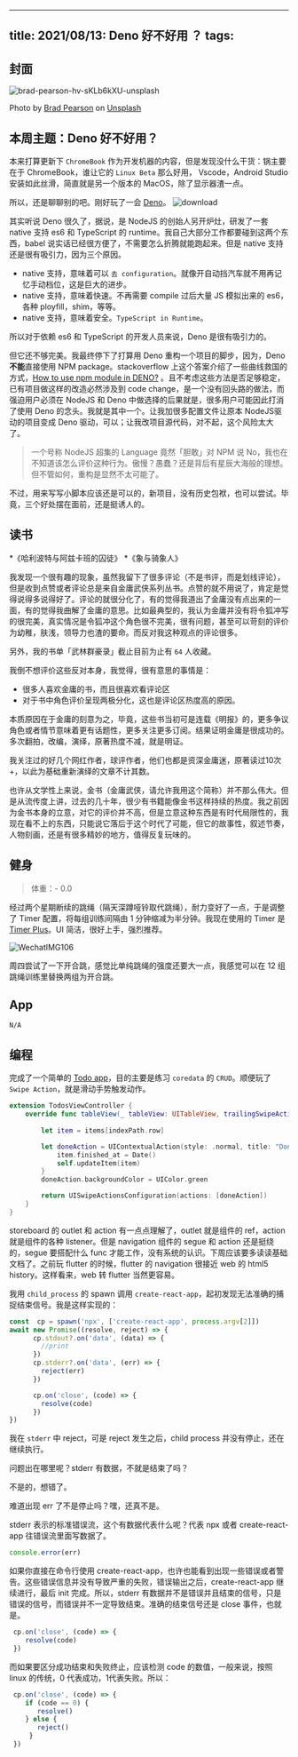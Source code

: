 
---
title: 2021/08/13: Deno 好不好用 ？
tags: 
---
## 封面
![brad-pearson-hv-sKLb6kXU-unsplash](https://user-images.githubusercontent.com/12655367/129337043-717fe946-0fe7-46bb-b7df-f57db84fde13.jpg)


Photo by <a href="https://unsplash.com/@ultrabrad?utm_source=unsplash&utm_medium=referral&utm_content=creditCopyText">Brad Pearson</a> on <a href="https://unsplash.com/?utm_source=unsplash&utm_medium=referral&utm_content=creditCopyText">Unsplash</a>
  
## 本周主题：Deno 好不好用？
本来打算更新下 `ChromeBook` 作为开发机器的内容，但是发现没什么干货：锅主要在于 ChromeBook，谁让它的 `Linux Beta` 那么好用， Vscode，Android Studio 安装如此丝滑，简直就是另一个版本的 MacOS，除了显示器渣一点。

所以，还是聊聊别的吧。刚好玩了一会 [Deno](https://deno.land/)。
![download](https://user-images.githubusercontent.com/12655367/129336757-51d694ea-0319-49d7-8774-9cbd687bd084.png)


其实听说 Deno 很久了，据说，是 NodeJS 的创始人另开炉灶，研发了一套 native 支持 es6 和 TypeScript 的 runtime。我自己大部分工作都要碰到这两个东西，babel 说实话已经很方便了，不需要怎么折腾就能跑起来。但是 native 支持还是很有吸引力，因为三个原因。

* native 支持，意味着可以 `去 configuration`。就像开自动挡汽车就不用再记忆手动档位，这是巨大的进步。
* native 支持，意味着快速。不再需要 compile 过后大量 JS 模拟出来的 es6，各种 ployfill，shim，等等。
* native 支持，意味着安全。`TypeScript in Runtime`。

所以对于依赖 es6 和 TypeScript 的开发人员来说，Deno 是很有吸引力的。

但它还不够完美。我最终停下了打算用 Deno 重构一个项目的脚步，因为，Deno **不能**直接使用 NPM package。stackoverflow 上这个答案介绍了一些曲线救国的方式，[How to use npm module in DENO?](https://stackoverflow.com/questions/61821038/how-to-use-npm-module-in-deno) 。且不考虑这些方法是否足够稳定，已有项目做这样的改造必然涉及到 code change，是一个没有回头路的做法，而强迫用户必须在 NodeJS 和 Deno 中做选择的后果就是，很多用户可能因此打消了使用 Deno 的念头。我就是其中一个。让我加很多配置文件让原本 NodeJS驱动的项目变成 Deno 驱动，可以；让我改项目源代码，对不起，这个风险太大了。

> 一个号称 NodeJS 超集的 Language 竟然「胆敢」对 NPM 说 No，我也在不知道该怎么评价这种行为。傲慢？愚蠢？还是背后有星辰大海般的理想。但不管如何，重构是显然不太可能了。

不过，用来写写小脚本应该还是可以的，新项目，没有历史包袱，也可以尝试。毕竟，三个好处摆在面前，还是挺诱人的。

## 读书
*《哈利波特与阿兹卡班的囚徒》
*《象与骑象人》

我发现一个很有趣的现象，虽然我留下了很多评论（不是书评，而是划线评论），但是收到点赞或者评论总是来自金庸武侠系列丛书。点赞的就不用说了，肯定是觉得说得多说得好了。评论的就很分化了，有的觉得我道出了金庸没有点出来的一面，有的觉得我曲解了金庸的意思。比如最典型的，我认为金庸并没有将令狐冲写的很完美，真实情况是令狐冲这个角色很不完美，很有问题，甚至可以苛刻的评价为幼稚，肤浅，领导力也渣的要命。而反对我这种观点的评论很多。

另外，我的书单「武林群豪录」截止目前为止有 `64` 人收藏。

我倒不想评价这些反对本身，我觉得，很有意思的事情是：

* 很多人喜欢金庸的书，而且很喜欢看评论区
* 对于书中角色评价呈现两极分化，这也是评论区热度高的原因。

本质原因在于金庸的刻意为之，毕竟，这些书当初可是连载《明报》的，更多争议角色或者情节意味着更有话题性，更多关注更多订阅。结果证明金庸是很成功的。多次翻拍，改编，演绎，原著热度不减，就是明证。

我关注过的好几个网红作者，球评作者，他们也都是资深金庸迷，原著读过10次 +，以此为基础重新演绎的文章不计其数。

也许从文学性上来说，金书（金庸武侠，请允许我用这个简称）并不那么伟大。但是从流传度上讲，过去的几十年，很少有书籍能像金书这样持续的热度。我之前因为金书本身的立意，对它的评价并不高，但是立意这种东西是有时代局限性的，我现在看不上的东西，只能说它落后于这个时代了可能，但它的故事性，叙述节奏，人物刻画，还是有很多精妙的地方，值得反复玩味的。

## 健身

> 体重：- 0.0

经过两个星期断续的跳绳（隔天深蹲哑铃取代跳绳），耐力变好了一点，于是调整了 Timer 配置，将每组训练间隔由 1 分钟缩减为半分钟。我现在使用的 Timer 是 [Timer Plus](https://apps.apple.com/us/app/timer-plus-workouts-timer/id1279716547#?platform=iphone)。UI 简洁，很好上手，强烈推荐。

![WechatIMG106](https://user-images.githubusercontent.com/12655367/129336668-7586ce93-cff4-429a-9056-39140b038bc3.png)


周四尝试了一下开合跳，感觉比单纯跳绳的强度还要大一点，我感觉可以在 12 组跳绳训练里替换两组为开合跳。
## App
`N/A`
## 编程
完成了一个简单的 [Todo app](https://github.com/wangpin34/todos)，目的主要是练习 `coredata` 的 `CRUD`。顺便玩了 `Swipe Action`，就是滑动手势触发动作。

```swift
extension TodosViewController {
    override func tableView(_ tableView: UITableView, trailingSwipeActionsConfigurationForRowAt indexPath: IndexPath) -> UISwipeActionsConfiguration? {
        
        let item = items[indexPath.row]

        let doneAction = UIContextualAction(style: .normal, title: "Done") { (action, view, bool) in
            item.finished_at = Date()
            self.updateItem(item)
        }
        doneAction.backgroundColor = UIColor.green

        return UISwipeActionsConfiguration(actions: [doneAction])
    }
}
```

storeboard 的 outlet 和 action 有一点点理解了，outlet 就是组件的 ref，action 就是组件的各种 listener。但是 navigation 组件的 segue 和 action 还是挺绕的，segue 要搭配什么 func 才能工作，没有系统的认识。下周应该要多读读基础文档了。之前玩 flutter 的时候，flutter 的 navigation 很接近 web 的 html5 history。这样看来，web 转 flutter 当然更容易。



我用 `child_process` 的 spawn 调用 `create-react-app`，起初发现无法准确的捕捉结束信号。我是这样实现的：
```typescript
const  cp = spawn('npx', ['create-react-app', process.argv[2]])
await new Promise((resolve, reject) => {
      cp.stdout?.on('data', (data) => {
        //print
      })
      cp.stderr?.on('data', (err) => {
        reject(err)
      })

      cp.on('close', (code) => {
        resolve(code)
      })
})
```
我在 `stderr` 中 reject，可是 reject 发生之后，child process 并没有停止，还在继续执行。

问题出在哪里呢？stderr 有数据，不就是结束了吗？

不是的，想错了。

难道出现 err 了不是停止吗？嘿，还真不是。

stderr 表示的标准错误流，这个有数据代表什么呢？代表 npx 或者 create-react-app 往错误流里面写数据了。

```javascript
console.error(err)
```

如果你直接在命令行使用 create-react-app，也许也能看到出现一些错误或者警告。这些错误信息并没有导致严重的失败，错误输出之后，create-react-app 继续进行，最后 init 完成。所以，stderr 有数据并不是错误并且结束的信号，只是错误的信号，而错误并不一定导致结束。准确的结束信号还是 close 事件，也就是。

```javascript
 cp.on('close', (code) => {
    resolve(code)
 })
```

而如果要区分成功结束和失败终止，应该检测 code 的数值，一般来说，按照linux 的传统，0 代表成功，1代表失败。所以：

```javascript
 cp.on('close', (code) => {
    if (code == 0) {
       resolve()
    } else {
       reject()
     }
 })
```





